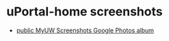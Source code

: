 # uPortal-home screenshots

+ [public MyUW Screenshots Google Photos album]


[public MyUW Screenshots Google Photos album]: https://photos.app.goo.gl/Ydbk9YZzhSYilCs52
